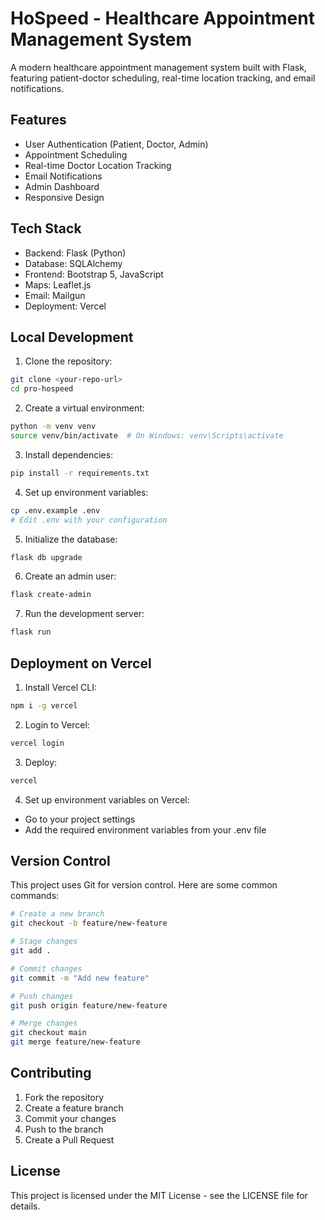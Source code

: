 # HoSpeed - Healthcare Appointment Management System

A modern healthcare appointment management system built with Flask, featuring patient-doctor scheduling, real-time location tracking, and email notifications.

## Features

- User Authentication (Patient, Doctor, Admin)
- Appointment Scheduling
- Real-time Doctor Location Tracking
- Email Notifications
- Admin Dashboard
- Responsive Design

## Tech Stack

- Backend: Flask (Python)
- Database: SQLAlchemy
- Frontend: Bootstrap 5, JavaScript
- Maps: Leaflet.js
- Email: Mailgun
- Deployment: Vercel

## Local Development

1. Clone the repository:
```bash
git clone <your-repo-url>
cd pro-hospeed
```

2. Create a virtual environment:
```bash
python -m venv venv
source venv/bin/activate  # On Windows: venv\Scripts\activate
```

3. Install dependencies:
```bash
pip install -r requirements.txt
```

4. Set up environment variables:
```bash
cp .env.example .env
# Edit .env with your configuration
```

5. Initialize the database:
```bash
flask db upgrade
```

6. Create an admin user:
```bash
flask create-admin
```

7. Run the development server:
```bash
flask run
```

## Deployment on Vercel

1. Install Vercel CLI:
```bash
npm i -g vercel
```

2. Login to Vercel:
```bash
vercel login
```

3. Deploy:
```bash
vercel
```

4. Set up environment variables on Vercel:
- Go to your project settings
- Add the required environment variables from your .env file

## Version Control

This project uses Git for version control. Here are some common commands:

```bash
# Create a new branch
git checkout -b feature/new-feature

# Stage changes
git add .

# Commit changes
git commit -m "Add new feature"

# Push changes
git push origin feature/new-feature

# Merge changes
git checkout main
git merge feature/new-feature
```

## Contributing

1. Fork the repository
2. Create a feature branch
3. Commit your changes
4. Push to the branch
5. Create a Pull Request

## License

This project is licensed under the MIT License - see the LICENSE file for details. 